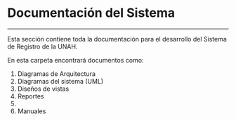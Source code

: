 <h1>Documentación del Sistema</h1>
<hr/>
<p>
  Esta sección contiene toda la documentación para el desarrollo del Sistema de Registro de la UNAH.</p>
<p>
  En esta carpeta encontrará documentos como:
  <ol>
    <li>Diagramas de Arquitectura</li>
    <li>Diagramas del sistema (UML)</li>
    <li>Diseños de vistas</li>
    <li>Reportes</li>
    <li><Entrevistas/li>
    <li>Manuales</li>
  </ol>
</p>
